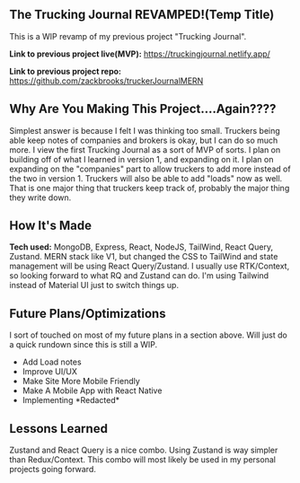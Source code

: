 ## The Trucking Journal REVAMPED!(Temp Title)

This is a WIP revamp of my previous project "Trucking Journal".

**Link to previous project live(MVP):** https://truckingjournal.netlify.app/

**Link to previous project repo:** https://github.com/zackbrooks/truckerJournalMERN

## Why Are You Making This Project....Again????

Simplest answer is because I felt I was thinking too small. Truckers being able keep notes of companies and brokers is okay, but I can do so much more.
I view the first Trucking Journal as a sort of MVP of sorts. I plan on building off of what I learned in version 1, and expanding on it. I plan on expanding on the
"companies" part to allow truckers to add more instead of the two in version 1. Truckers will also be able to add "loads" now as well. That is one major thing
that truckers keep track of, probably the major thing they write down.

## How It's Made

**Tech used:** MongoDB, Express, React, NodeJS, TailWind, React Query, Zustand.
MERN stack like V1, but changed the CSS to TailWind and state management will be using React Query/Zustand. I usually use RTK/Context, so looking forward to what RQ and Zustand can do.
I'm using Tailwind instead of Material UI just to switch things up.

## Future Plans/Optimizations

I sort of touched on most of my future plans in a section above. Will just do a quick rundown since this is still a WIP.

- Add Load notes
- Improve UI/UX
- Make Site More Mobile Friendly
- Make A Mobile App with React Native
- Implementing \*Redacted\*

## Lessons Learned

Zustand and React Query is a nice combo. Using Zustand is way simpler than Redux/Context. This combo will most likely be used in my personal projects going forward.
